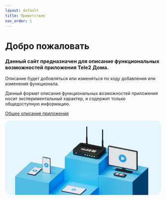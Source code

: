```yaml
---
layout: default
title: Приветствие
nav_order: 1
---
```


# Добро пожаловать

### Данный сайт предназначен для описание функциональных возможностей приложения  **Tele2 Дома**.

Описание будет добовляться или изменяться по ходу добавления или изменения функционала.

Данный формат описания функциональных возможностей приложения носит экспериментальный характер, и содержит только общедоступную информацию.

[Общее описание приложения](introduction)

![Баннер Tele2 Дома](images/Banner.png)